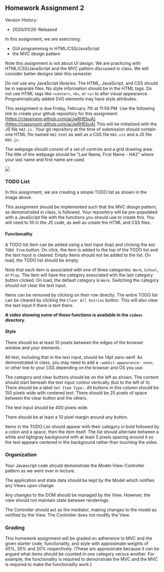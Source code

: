 ## Homework Assignment 2

Version History: 

- 2020/01/29: Released

In this assignment, we are exercising:

- GUI programming in HTML/CSS/JavaScript
- the MVC design pattern

Note this assignment is not about UI design. We are practicing with
HTML/CSS/JavaScript and the MVC pattern discussed in class. We will consider
better designs later this semester.

Do not use any JavaScript libraries. The HTML, JavaScript, and CSS should be
in separate files. No style information should be in the HTML tags. Do not use
HTML tags like `<center>`, `<b>`, or `<i>` to alter visual appearance.
Programmatically added SVG elements may have style attributes.

This assignment is due Friday, February 7th at 11:59 PM.  Use the following
link to create your github repository for this assignment:
[https://classroom.github.com/a/JwRHEbuA](https://classroom.github.com/a/JwRHEbuA)
This will be initialized with the JS file `HA2.js.` Your git repository at the
time of submission should contain one HTML file named `HA2.html` as well as a
CSS file `HA2.css` and a JS file `HA2.js`.

The webpage should consist of a set of controls and a grid drawing area. The
title of the webpage should be "Last Name, First Name - HA2" where your last
name and first name are used.

![](images/HA2.png)

### TODO List

In this assignment, we are creating a simple TODO list as shown in the image
above. 

This assignment should be implemented such that the MVC design pattern, as
demonstrated in class, is followed. Your repository will be pre-populated with
a JavaScript file with the functions you should use to create this. You will
need to fill in the JS code, as well as create the HTML and CSS files.

#### Functionality

A TODO list item can be added using a text input (top) and clicking the `Add
TODO Item` button. On click, the item is added to the top of the TODO list and
the text input is cleared. Empty items should not be added to the list. On
load, the TODO list should be empty. 

Note that each item is associated with one of three categories: `Work`,
`School`, or `Play`. The item will have the category associated with the last
category button clicked. On load, the default category is `Work`. Switching
the category should not clear the text input. 

Items can be removed by clicking on their row directly. The entire TODO list
can be cleared by clicking the `Clear All Entries` button. This will also
clear the text input if there is text there.

**A video showing some of these functions is available in the `videos`
directory.** 

#### Style

There should be at least 10 pixels between the edges of the browser window and
your elements.

All text, including that in the text input, should be 14pt sans-serif. As
demonstrated in class, you may need to add a `-webkit-appearance: none;` or
other line to your CSS depending on the browser and OS you use.

The category and clear buttons should be on the left as shown. The content
should start beneath the text input control vertically (but to the left of
it). There should be a label `Set Item Type:`. All buttons in this column
should be 150 pixels wide with centered text. There should be 25 pixels of
space between the clear button and the others.

The text input should be 400 pixels wide.

There should be at least a 10 pixel margin around any button.

Items in the TODO List should appear with their category in bold followed by a
colon and a space, then the item itself. The list should alternate between a
white and lightgray background with at least 5 pixels spacing around it so the
text appears centered in the background rather than touching the sides.


### Organization

Your Javascript code should demonstrate the Model-View-Controller pattern as
we went over in lecture. 

The application and state data should be kept by the Model which notifies any
Views upon change.

Any changes to the DOM should be managed by the View. However, the view should
not maintain state between renderings.

The Controller should act as the mediator, making changes to the model as
notified by the View. The Controller does not modify the View.

### Grading

This homework assignment will be graded on adherence to MVC and the given
starter code, functionality, and style with approximate weights of 45%, 35%
and 20% respectively. (These are approximate because it can be argued what
items should be counted in one category versus another. For example, the
functionality is required to demonstrate the MVC and the MVC is required to
make the functionality work.)
